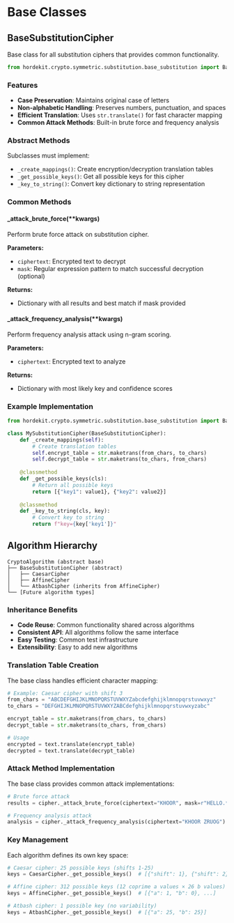 # Base Classes

## BaseSubstitutionCipher

Base class for all substitution ciphers that provides common functionality.

```python
from hordekit.crypto.symmetric.substitution.base_substitution import BaseSubstitutionCipher
```

### Features

- **Case Preservation**: Maintains original case of letters
- **Non-alphabetic Handling**: Preserves numbers, punctuation, and spaces
- **Efficient Translation**: Uses `str.translate()` for fast character mapping
- **Common Attack Methods**: Built-in brute force and frequency analysis

### Abstract Methods

Subclasses must implement:

- `_create_mappings()`: Create encryption/decryption translation tables
- `_get_possible_keys()`: Get all possible keys for this cipher
- `_key_to_string()`: Convert key dictionary to string representation

### Common Methods

#### _attack_brute_force(**kwargs)

Perform brute force attack on substitution cipher.

**Parameters:**
- `ciphertext`: Encrypted text to decrypt
- `mask`: Regular expression pattern to match successful decryption (optional)

**Returns:**
- Dictionary with all results and best match if mask provided

#### _attack_frequency_analysis(**kwargs)

Perform frequency analysis attack using n-gram scoring.

**Parameters:**
- `ciphertext`: Encrypted text to analyze

**Returns:**
- Dictionary with most likely key and confidence scores

### Example Implementation

```python
from hordekit.crypto.symmetric.substitution.base_substitution import BaseSubstitutionCipher

class MySubstitutionCipher(BaseSubstitutionCipher):
    def _create_mappings(self):
        # Create translation tables
        self.encrypt_table = str.maketrans(from_chars, to_chars)
        self.decrypt_table = str.maketrans(to_chars, from_chars)
    
    @classmethod
    def _get_possible_keys(cls):
        # Return all possible keys
        return [{"key1": value1}, {"key2": value2}]
    
    @classmethod
    def _key_to_string(cls, key):
        # Convert key to string
        return f"key={key['key1']}"
```

## Algorithm Hierarchy

```
CryptoAlgorithm (abstract base)
├── BaseSubstitutionCipher (abstract)
│   ├── CaesarCipher
│   ├── AffineCipher
│   └── AtbashCipher (inherits from AffineCipher)
└── [Future algorithm types]
```

### Inheritance Benefits

- **Code Reuse**: Common functionality shared across algorithms
- **Consistent API**: All algorithms follow the same interface
- **Easy Testing**: Common test infrastructure
- **Extensibility**: Easy to add new algorithms

### Translation Table Creation

The base class handles efficient character mapping:

```python
# Example: Caesar cipher with shift 3
from_chars = "ABCDEFGHIJKLMNOPQRSTUVWXYZabcdefghijklmnopqrstuvwxyz"
to_chars = "DEFGHIJKLMNOPQRSTUVWXYZABCdefghijklmnopqrstuvwxyzabc"

encrypt_table = str.maketrans(from_chars, to_chars)
decrypt_table = str.maketrans(to_chars, from_chars)

# Usage
encrypted = text.translate(encrypt_table)
decrypted = text.translate(decrypt_table)
```

### Attack Method Implementation

The base class provides common attack implementations:

```python
# Brute force attack
results = cipher._attack_brute_force(ciphertext="KHOOR", mask=r"HELLO.*")

# Frequency analysis attack
analysis = cipher._attack_frequency_analysis(ciphertext="KHOOR ZRUOG")
```

### Key Management

Each algorithm defines its own key space:

```python
# Caesar cipher: 25 possible keys (shifts 1-25)
keys = CaesarCipher._get_possible_keys()  # [{"shift": 1}, {"shift": 2}, ...]

# Affine cipher: 312 possible keys (12 coprime a values × 26 b values)
keys = AffineCipher._get_possible_keys()  # [{"a": 1, "b": 0}, ...]

# Atbash cipher: 1 possible key (no variability)
keys = AtbashCipher._get_possible_keys()  # [{"a": 25, "b": 25}]
``` 